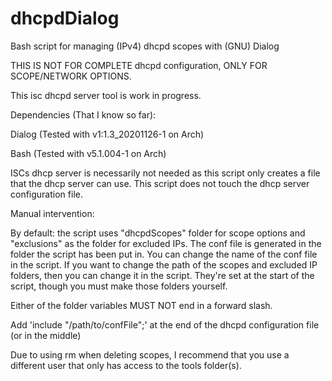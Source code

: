 # dhcpdDialog
Bash script for managing (IPv4) dhcpd scopes with (GNU) Dialog

THIS IS NOT FOR COMPLETE dhcpd configuration, ONLY FOR SCOPE/NETWORK OPTIONS.

This isc dhcpd server tool is work in progress.

Dependencies (That I know so far):

Dialog (Tested with v1:1.3_20201126-1 on Arch)

Bash (Tested with v5.1.004-1 on Arch)

ISCs dhcp server is necessarily not needed as this script only creates a file that the dhcp server can use. This script does not touch the dhcp server configuration file.

Manual intervention:

By default: the script uses "dhcpdScopes" folder for scope options and "exclusions" as the folder for excluded IPs. The conf file is generated in the folder the script has been put in. You can change the name of the conf file in the script. If you want to change the path of the scopes and excluded IP folders, then you can change it in the script. They're set at the start of the script, though you must make those folders yourself.

Either of the folder variables MUST NOT end in a forward slash.

Add 'include "/path/to/confFile";' at the end of the dhcpd configuration file (or in the middle)

Due to using rm when deleting scopes, I recommend that you use a different user that only has access to the tools folder(s).
